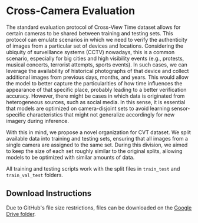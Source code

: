 # Cross-Camera Evaluation

The standard evaluation protocol of Cross-View Time dataset allows for certain cameras to be shared between training and testing sets. This protocol can emulate scenarios in which we need to verify the authenticity of images from a particular set of devices and locations. Considering the ubiquity of surveillance systems (CCTV) nowadays, this is a common scenario, especially for big cities and high visibility events (e.g., protests, musical concerts, terrorist attempts, sports events). In such cases, we can leverage the availability of historical photographs of that device and collect additional images from previous days, months, and years. This would allow the model to better capture the particularities of how time influences the appearance of that specific place, probably leading to a better verification accuracy. However, there might be cases in which data is originated from heterogeneous sources, such as social media. In this sense, it is essential that models are optimized on camera-disjoint sets to avoid learning sensor-specific characteristics that might not generalize accordingly for new imagery during inference.

With this in mind, we propose a novel organization for CVT dataset. We split available data into training and testing sets, ensuring that all images from a single camera are assigned to the same set. During this division, we aimed to keep the size of each set roughly similar to the original splits, allowing models to be optimized with similar amounts of data.

All training and testing scripts work with the split files in `train_test` and `train_val_test` folders.


## Download Instructions
Due to GitHub's file size restrictions, files can be downloaded on the [Google Drive folder](https://drive.google.com/drive/folders/1wZNAhBBcz78OQO9U1n6I7zDY1K5lc_iw?usp=sharing).
